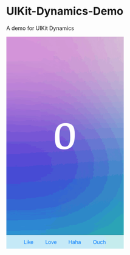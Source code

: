 # UIKit-Dynamics-Demo
A demo for UIKit Dynamics

![image][DEMO]


[DEMO]:https://github.com/JohnnyMilk/UIKit-Dynamics-Demo/blob/master/%20UIKitDynamics%20demo.gif
